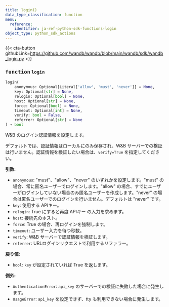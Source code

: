 ```yaml
---
title: login()
data_type_classification: function
menu:
  reference:
    identifier: ja-ref-python-sdk-functions-login
object_type: python_sdk_actions
---
```


{{< cta-button githubLink=https://github.com/wandb/wandb/blob/main/wandb/sdk/wandb_login.py >}}




### <kbd>function</kbd> `login`

```python
login(
    anonymous: Optional[Literal['allow', 'must', 'never']] = None,
    key: Optional[str] = None,
    relogin: Optional[bool] = None,
    host: Optional[str] = None,
    force: Optional[bool] = None,
    timeout: Optional[int] = None,
    verify: bool = False,
    referrer: Optional[str] = None
) → bool
```

W&B のログイン認証情報を設定します。

デフォルトでは、認証情報はローカルにのみ保存され、W&B サーバーでの検証は行いません。認証情報を検証したい場合は、`verify=True` を指定してください。



**引数:**
 
 - `anonymous`:  "must"、"allow"、"never" のいずれかを設定します。"must" の場合、常に匿名ユーザーでログインします。"allow" の場合、すでにユーザーがログインしていない場合のみ匿名ユーザーを作成します。"never" の場合は匿名ユーザーでのログインを行いません。デフォルトは "never" です。
 - `key`:  使用する APIキー。
 - `relogin`:  True にすると再度 APIキー の入力を求めます。
 - `host`:  接続先のホスト。
 - `force`:  True の場合、再ログインを強制します。
 - `timeout`:  ユーザー入力を待つ秒数。
 - `verify`:  W&B サーバーで認証情報を検証します。
 - `referrer`:  URLログインリクエストで利用するリファラー。



**戻り値:**
 
 - `bool`:  `key` が設定されていれば True を返します。



**例外:**
 
 - `AuthenticationError`:  `api_key` のサーバーでの検証に失敗した場合に発生します。
 - `UsageError`:  `api_key` を設定できず、tty も利用できない場合に発生します。
